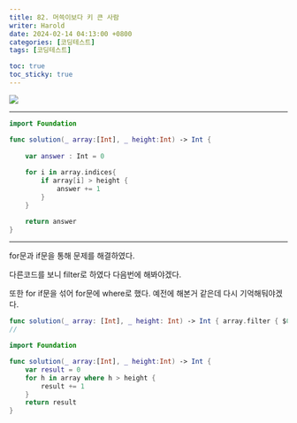 ```yaml
---
title: 82. 머쓱이보다 키 큰 사람
writer: Harold
date: 2024-02-14 04:13:00 +0800
categories: [코딩테스트]
tags: [코딩테스트]

toc: true
toc_sticky: true
---
```

![](https://velog.velcdn.com/images/haroldfromk/post/2bfede2f-90d9-48b8-a610-8c086166fe9e/image.png)

---
```swift
import Foundation

func solution(_ array:[Int], _ height:Int) -> Int {
    
    var answer : Int = 0
    
    for i in array.indices{
        if array[i] > height {
            answer += 1
        }
    }

    return answer
}

```
---
for문과 if문을 통해 문제를 해결하였다.

다른코드를 보니 filter로 하였다 다음번에 해봐야겠다.

또한 for if문을 섞어 for문에 where로 했다. 예전에 해본거 같은데 다시 기억해둬야겠다.


```swift
func solution(_ array: [Int], _ height: Int) -> Int { array.filter { $0 > height }.count }
//

import Foundation

func solution(_ array:[Int], _ height:Int) -> Int {
    var result = 0
    for h in array where h > height {
        result += 1
    }
    return result
}

```